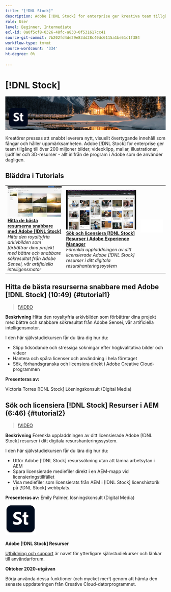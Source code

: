 ```yaml
---
title: "[!DNL Stock]"
description: Adobe [!DNL Stock] for enterprise ger kreativa team tillgång till över 200 miljoner bilder, videor, mallar, illustrationer, ljudfiler och 3D-resurser
role: User
level: Beginner, Intermediate
exl-id: 0a0f5cf8-0326-48fc-a833-0f531617cc41
source-git-commit: 7b202fd4de29e83dd28c40dc6115a1be51c1f384
workflow-type: tm+mt
source-wordcount: '334'
ht-degree: 0%

---
```


# [!DNL Stock]

![Tutorial Hero Image](../assets/Stock.jpg)

Kreatörer pressas att snabbt leverera nytt, visuellt övertygande innehåll som fångar och håller uppmärksamheten. Adobe [!DNL Stock] for enterprise ger team tillgång till över 200 miljoner bilder, videoklipp, mallar, illustrationer, ljudfiler och 3D-resurser - allt inifrån de program i Adobe som de använder dagligen.

## Bläddra i Tutorials

<table style="table-layout:fixed">
<tr>
 <td>
   <a href="stock.md#tutorial1">
      <img alt="Hitta de bästa resurserna snabbare med Adobe [!DNL Stock]" src="../assets/stock_torres_thumbnail.jpg" />
   </a>
    <div>
   <a href="stock.md#tutorial1"><strong>Hitta de bästa resurserna snabbare med Adobe [!DNL Stock]</strong></a>
    </div>
    <em>Hitta den royaltyfria arkivbilden som förbättrar dina projekt med bättre och snabbare sökresultat från Adobe Sensei, vår artificiella intelligensmotor</em>
    <br>
  </td>
  <td>
   <a href="stock.md#tutorial2">
      <img alt="Sök och licensiera [!DNL Stock] Resurser i AEM" src="../assets/stock_aemintegration_palmer_thumbnail.jpg" />
   </a>
    <div>
   <a href="stock.md#tutorial2"><strong>Sök och licensiera [!DNL Stock] Resurser i Adobe Experience Manager</strong></a>
    </div>
    <em>Förenkla uppladdningen av ditt licensierade Adobe [!DNL Stock] resurser i ditt digitala resurshanteringssystem</em>
    <br>
  </td>
  <td>
    <img alt="Mellanrum" src="../assets/Whitespacer.png" />
    <div>
    <br>
  </td>
</tr>
</table>

## Hitta de bästa resurserna snabbare med Adobe [!DNL Stock] (10:49) {#tutorial1}

>[!VIDEO](https://video.tv.adobe.com/v/326951?hidetitle=true)

**Beskrivning**
Hitta den royaltyfria arkivbilden som förbättrar dina projekt med bättre och snabbare sökresultat från Adobe Sensei, vår artificiella intelligensmotor.

I den här självstudiekursen får du lära dig hur du:
* Slipp tidsödande och stressiga sökningar efter högkvalitativa bilder och videor
* Hantera och spåra licenser och användning i hela företaget
* Sök, förhandsgranska och licensiera direkt i Adobe Creative Cloud-programmen

**Presenteras av:**

Victoria Torres [!DNL Stock] Lösningskonsult (Digital Media)

## Sök och licensiera [!DNL Stock] Resurser i AEM (6:46) {#tutorial2}

>[!VIDEO](https://video.tv.adobe.com/v/326952?hidetitle=true)

**Beskrivning**
Förenkla uppladdningen av ditt licensierade Adobe [!DNL Stock] resurser i ditt digitala resurshanteringssystem.

I den här självstudiekursen får du lära dig hur du:
* Utför Adobe [!DNL Stock] resurssökning utan att lämna arbetsytan i AEM
* Spara licensierade mediefiler direkt i en AEM-mapp vid licensieringstillfället
* Visa mediefiler som licensierats från AEM i [!DNL Stock] licenshistorik på [!DNL Stock] webbplats.

**Presenteras av:**
Emily Palmer, lösningskonsult (Digital Media)

![[!DNL Stock] Logotyp](../assets/st_appicon_96.png)

**Adobe [!DNL Stock] Resurser**

[Utbildning och support](https://helpx.adobe.com/support/stock.html) är navet för ytterligare självstudiekurser och länkar till användarforum.

**Oktober 2020-utgåvan**

Börja använda dessa funktioner (och mycket mer!) genom att hämta den senaste uppdateringen från Creative Cloud-datorprogrammet.

